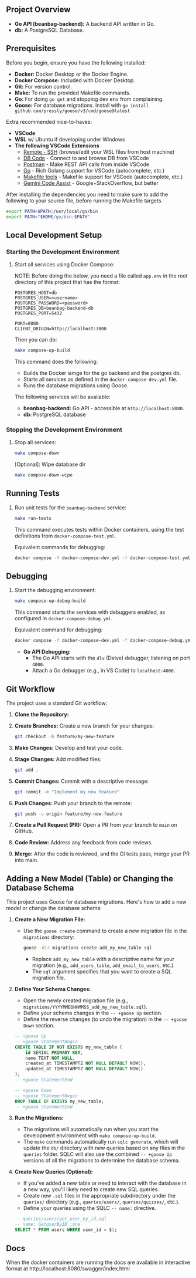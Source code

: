 ## Project Overview

* **Go API (beanbag-backend):** A backend API written in Go.
* **db:** A PostgreSQL Database.

## Prerequisites

Before you begin, ensure you have the following installed:

* **Docker:** Docker Desktop or the Docker Engine.
* **Docker Compose:** Included with Docker Desktop.
* **Git:** For version control.
* **Make:** To run the provided Makefile commands.
* **Go:** For doing `go get` and stopping dev env from complaining.
* **Goose:** For database migrations. Install with `go install github.com/pressly/goose/v3/cmd/goose@latest`

Extra recommended nice-to-haves:

* **VSCode**
* **WSL** w/ Ubuntu if developing under Windows
* **The following VSCode Extensions** 
  * [Remote - SSH](https://marketplace.visualstudio.com/items?itemName=ms-vscode-remote.remote-ssh) (browse/edit your WSL files from host machine)
  * [DB Code](https://marketplace.visualstudio.com/items?itemName=dbcode.dbcode) - Connect to and browse DB from VSCode
  * [Postman](https://marketplace.visualstudio.com/items?itemName=Postman.postman-for-vscode) - Make REST API calls from inside VSCode
  * [Go](https://marketplace.visualstudio.com/items?itemName=golang.go) - Rich Golang support for VSCode (autocomplete, etc.)
  * [Makefile tools](https://marketplace.visualstudio.com/items?itemName=ms-vscode.makefile-tools) - Makefile support for VSCode (autocomplete, etc.)
  * [Gemini Code Assist](https://marketplace.visualstudio.com/items?itemName=google.geminicodeassist) - Google+StackOverflow, but better

After installing the dependencies you need to make sure to add the following to your source file, before running the Makefile targets.

```bash
export PATH=$PATH:/usr/local/go/bin
export PATH="$HOME/go/bin:$PATH"
```

## Local Development Setup

### Starting the Development Environment

1. Start all services using Docker Compose:

    NOTE: Before doing the below, you need a file called `app.env` in the root directory of this project that has the format:

    ```
    POSTGRES_HOST=db
    POSTGRES_USER=<username>
    POSTGRES_PASSWORD=<password>
    POSTGRES_DB=beanbag-backend-db
    POSTGRES_PORT=5432

    PORT=8080
    CLIENT_ORIGIN=http://localhost:3000
    ```

    Then you can do:

    ```bash
    make compose-up-build
    ```

    This command does the following:

    * Builds the Docker iamge for the go backend and the postgres db.
    * Starts all services as defined in the `docker-compose-dev.yml` file.
    * Runs the database migrations using Goose.

    The following services will be available:

      * **beanbag-backend:** Go API - accessible at `http://localhost:8080`.
      * **db:** PostgreSQL database

### Stopping the Development Environment

1. Stop all services:

    ```bash
    make compose-down
    ```

    [Optional]: Wipe database dir
    ```bash
    make compose-down-wipe
    ```

## Running Tests

1. Run unit tests for the `beanbag-backend` service:

    ```bash
    make run-tests
    ```

    This command executes tests within Docker containers, using the test definitions from `docker-compose-test.yml`.

    Equivalent commands for debugging:
    ```bash
    docker compose -f docker-compose-dev.yml -f docker-compose-test.yml run --build beanbag-backend
    ```

## Debugging

1. Start the debugging environment:

    ```bash
    make compose-up-debug-build
    ```

    This command starts the services with debuggers enabled, as configured in `docker-compose-debug.yml`.

    Equivalent command for debugging:
    ```bash
    docker compose -f docker-compose-dev.yml -f docker-compose-debug.yml up --build
    ```

    * **Go API Debugging:**
        * The Go API starts with the `dlv` (Delve) debugger, listening on port `4000`.
        * Attach a Go debugger (e.g., in VS Code) to `localhost:4000`.

## Git Workflow

The project uses a standard Git workflow:

1. **Clone the Repository:**

2. **Create Branches:** Create a new branch for your changes:

    ```bash
    git checkout -b feature/my-new-feature
    ```

3. **Make Changes:** Develop and test your code.

4. **Stage Changes:** Add modified files:

    ```bash
    git add .
    ```

5. **Commit Changes:** Commit with a descriptive message:

    ```bash
    git commit -m "Implement my new feature"
    ```

6. **Push Changes:** Push your branch to the remote:

    ```bash
    git push -u origin feature/my-new-feature
    ```

7. **Create a Pull Request (PR):** Open a PR from your branch to `main` on GitHub.

8. **Code Review:** Address any feedback from code reviews.

9. **Merge:** After the code is reviewed, and the CI tests pass, merge your PR into main.

## Adding a New Model (Table) or Changing the Database Schema

This project uses Goose for database migrations. Here's how to add a new model or change the database schema:

1.  **Create a New Migration File:**
    *   Use the `goose create` command to create a new migration file in the `migrations` directory:

        ```bash
        goose -dir migrations create add_my_new_table sql
        ```

        *   Replace `add_my_new_table` with a descriptive name for your migration (e.g., `add_users_table`, `add_email_to_users`, etc.).
        *   The `sql` argument specifies that you want to create a SQL migration file.

2.  **Define Your Schema Changes:**
    *   Open the newly created migration file (e.g., `migrations/YYYYMMDDHHMMSS_add_my_new_table.sql`).
    *   Define your schema changes in the `-- +goose Up` section.
    *   Define the reverse changes (to undo the migration) in the `-- +goose Down` section.

    ```sql
    -- +goose Up
    -- +goose StatementBegin
    CREATE TABLE IF NOT EXISTS my_new_table (
        id SERIAL PRIMARY KEY,
        name TEXT NOT NULL,
        created_at TIMESTAMPTZ NOT NULL DEFAULT NOW(),
        updated_at TIMESTAMPTZ NOT NULL DEFAULT NOW()
    );
    -- +goose StatementEnd

    -- +goose Down
    -- +goose StatementBegin
    DROP TABLE IF EXISTS my_new_table;
    -- +goose StatementEnd
    ```

3.  **Run the Migrations:**
    *   The migrations will automatically run when you start the development environment with `make compose-up-build`.
    *   The `make` commands automatically run `sqlc generate`, which will update the `db/` directory with new queries based on any files in the `queries` folder. SQLC will also use the combined `-- +goose Up` versions of all the migrations to determine the database schema.

4.  **Create New Queries (Optional):**
    *   If you've added a new table or need to interact with the database in a new way, you'll likely need to create new SQL queries.
    *   Create new `.sql` files in the appropriate subdirectory under the `queries/` directory (e.g., `queries/users/`, `queries/quizzes/`, etc.).
    *   Define your queries using the SQLC `-- name:` directive.

    ```sql
    -- queries/users/get_user_by_id.sql
    -- name: GetUserByID :one
    SELECT * FROM users WHERE user_id = $1;
    ```

## Docs

When the docker containers are running the docs are available in interactive format at http://localhost:8080/swagger/index.html